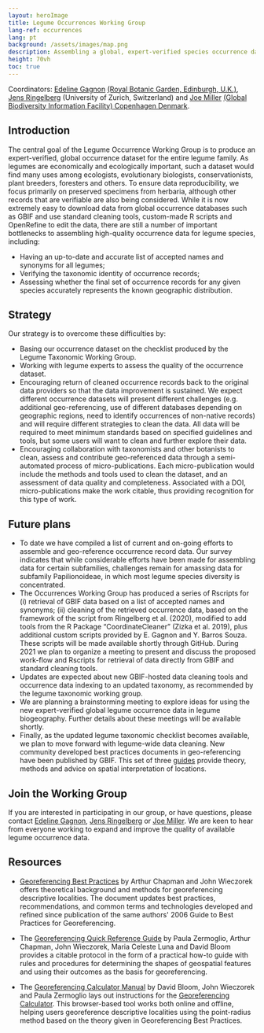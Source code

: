 ```yaml
---
layout: heroImage
title: Legume Occurrences Working Group
lang-ref: occurrences
lang: pt
background: /assets/images/map.png
description: Assembling a global, expert-verified species occurrence dataset for family Leguminosae
height: 70vh
toc: true
---
```


Coordinators: [Edeline Gagnon](mailto:edeline.gagnon@gmail.com) [(Royal Botanic Garden, Edinburgh, U.K.)](https://www.rbge.org.uk/), [Jens Ringelberg](mailto:jens.ringelberg@gmail.com) (University of Zurich, Switzerland) and [Joe Miller](mailto:jmiller@gbif.org) [(Global Biodiversity Information Facility) Copenhagen Denmark](https://www.gbif.org).

## Introduction

The central goal of the Legume Occurrence Working Group is to produce an expert-verified, global occurrence dataset for the entire legume family. As legumes are economically and ecologically important, such a dataset would find many uses among ecologists, evolutionary biologists, conservationists, plant breeders, foresters and others. To ensure data reproducibility, we focus primarily on preserved specimens from herbaria, although other records that are verifiable are also being considered.
While it is now extremely easy to download data from global occurrence databases such as GBIF and use standard cleaning tools, custom-made R scripts and OpenRefine to edit the data, there are still a number of important bottlenecks to assembling high-quality occurrence data for legume species, including:
-	Having an up-to-date and accurate list of accepted names and synonyms for all legumes;
-	Verifying the taxonomic identity of occurrence records;
-	Assessing whether the final set of occurrence records for any given species accurately represents the known geographic distribution.

## Strategy

Our strategy is to overcome these difficulties by:
-	Basing our occurrence dataset on the checklist produced by the Legume Taxonomic Working Group.
-	Working with legume experts to assess the quality of the occurrence dataset.
-	Encouraging return of cleaned occurrence records back to the original data providers so that the data improvement is sustained. We expect different occurrence datasets will present different challenges (e.g. additional geo-referencing, use of different databases depending on geographic regions, need to identify occurrences of non-native records) and will require different strategies to clean the data. All data will be required to meet minimum standards based on specified guidelines and tools, but some users will want to clean and further explore their data.
-	Encouraging collaboration with taxonomists and other botanists to clean, assess and contribute geo-referenced data through a semi-automated process of micro-publications. Each micro-publication would include the methods and tools used to clean the dataset, and an assessment of data quality and completeness. Associated with a DOI,  micro-publications make the work citable, thus providing recognition for this type of work. 

## Future plans

-	To date we have compiled a list of current and on-going efforts to assemble and geo-reference occurrence record data. Our survey indicates that while considerable efforts have been made for assembling data for certain subfamilies, challenges remain for amassing data for subfamily Papilionoideae, in which most legume species diversity is concentrated.
-	The Occurrences Working Group has produced a series of Rscripts for (i) retrieval of GBIF data based on a list of accepted names and synonyms; (ii) cleaning of the retrieved occurrence data, based on the framework of the script from Ringelberg et al. (2020), modified to add tools from the R Package “CoordinateCleaner” (Zizka et al. 2019), plus additional custom scripts provided by E. Gagnon and Y. Barros Souza. These scripts will be made available shortly through GitHub. During 2021 we plan to organize a meeting to present and discuss the proposed work-flow and Rscripts for retrieval of data directly from GBIF and standard cleaning tools. 
- Updates are expected about new GBIF-hosted data cleaning tools and occurrence data indexing to an updated taxonomy, as recommended by the legume taxonomic working group. 
- We are planning a brainstorming meeting to explore ideas for using the new expert-verified global legume occurrence data in legume biogeography. Further details about these meetings will be available shortly. 
- Finally, as the updated legume taxonomic checklist becomes available, we plan to move forward with legume-wide data cleaning. New community developed best practices documents in geo-referencing have been published by GBIF. This set of three [guides](/working-groups/occurrences#resources) provide theory, methods and advice on spatial interpretation of locations.


## Join the Working Group

If you are interested in participating in our group, or have questions, please contact [Edeline Gagnon](mailto:edeline.gagnon@gmail.com), [Jens Ringelberg](mailto:jens.ringelberg@gmail.com) or [Joe Miller](mailto:jmiller@gbif.org). We are keen to hear from everyone working to expand and improve the quality of available legume occurrence data.

## Resources

* [Georeferencing Best Practices](https://docs.gbif.org/georeferencing-best-practices/1.0/en/) by Arthur Chapman and John Wieczorek offers theoretical background and methods for georeferencing descriptive localities. The document updates best practices, recommendations, and common terms and technologies developed and refined since publication of the same authors' 2006 Guide to Best Practices for Georeferencing.

* The [Georeferencing Quick Reference Guide](https://docs.gbif.org/georeferencing-quick-reference-guide/1.0/en/) by Paula Zermoglio, Arthur Chapman, John Wieczorek, Maria Celeste Luna and David Bloom provides a citable protocol in the form of a practical how-to guide with rules and procedures for determining the shapes of geospatial features and using their outcomes as the basis for georeferencing.

* The [Georeferencing Calculator Manual](https://docs.gbif.org/georeferencing-calculator-manual/1.0/en/) by David Bloom, John Wieczorek and Paula Zermoglio lays out instructions for the [Georeferencing Calculator](http://georeferencing.org/georefcalculator/gc.html). This browser-based tool works both online and offline, helping users georeference descriptive localities using the point-radius method based on the theory given in Georeferencing Best Practices.



